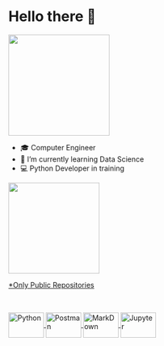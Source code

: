 # Hello there 👋

<div>
  <img height="200em" src="https://github.com/user-attachments/assets/76ee401f-7785-4f14-9074-48c56f5d45d3" />
</div>

<!-- ![StarWarsObiWanGIF](https://github.com/user-attachments/assets/76ee401f-7785-4f14-9074-48c56f5d45d3) -->

- 🎓 Computer Engineer
- 🌱 I’m currently learning Data Science
- 💻 Python Developer in training 
<!-- Press "Windows" + . (dot) and pick a Emoji 😁 -->

<div>
  <a href="https://github.com/VMGelo">
  <img height="180em" src="https://github-readme-stats.vercel.app/api?username=VMGelo&show_icons=true&theme=dracula&include_all_commits=true&count_private=true)](https://github.com/VMGelo/github-readme-stats"  />
</div>

*Only Public Repositories

##

<div style="display: inline_block"><br>
  <img align="center" alt="Python" height="50" width="70" src="https://github.com/user-attachments/assets/97b3248f-e549-4aca-8595-709b2717c5c1" />
  <img align="center" alt="Postman" height="50" width="70" src="https://github.com/user-attachments/assets/7f76469d-3c51-488a-a4c3-589f7259e936" />
  <img align="center" alt="MarkDown" height="50" width="70" src="https://github.com/user-attachments/assets/78ddc4d8-0ecf-405a-a4dc-847675268dd0" />
  <img align="center" alt="Jupyter" height="50" width="70" src="https://github.com/user-attachments/assets/c85a15ee-1f09-43bf-9998-25e32f3ed9be" />
</div>

##
